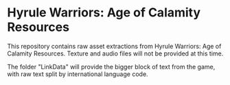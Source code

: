 # Hyrule Warriors: Age of Calamity Resources

This repository contains raw asset extractions from Hyrule Warriors: Age of Calamity Resources. Texture and audio files will not be provided at this time.

The folder "LinkData" will provide the bigger block of text from the game, with raw text split by international language code.